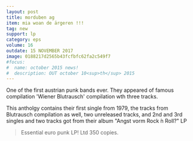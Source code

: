 ```yaml
---
layout: post
title: morduben ag
item: mia woan de ärgeren !!!
tag: new
support: lp
category: eps
volume: 16
outdate: 15 NOVEMBER 2017
image: 0188217d2565b43fcfbfc62fa2c549f7
#focus:
#  name: october 2015 news!
#  description: OUT october 10<sup>th</sup> 2015
---
```


One of the first austrian punk bands ever. They appeared of famous compilation 'Wiener Blutrausch' compilation wth three tracks.

This antholgy contains their first single from 1979, the tracks from Blutrausch compilation as well, two unreleased tracks, and 2nd and 3rd singles and
two tracks got from their album "Angst vorm Rock ́n Roll?" LP

> Essential euro punk LP! Ltd 350 copies.


